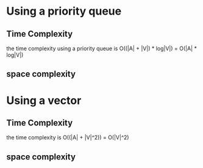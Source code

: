 # Using a priority queue
## Time Complexity
the time complexity using a priority queue is O((|A| + |V|) * log|V|) = O(|A| * log|V|)
## space complexity


# Using a vector
## Time Complexity
the time complexity is O((|A| + |V|^2)) = O(|V|^2)
## space complexity
